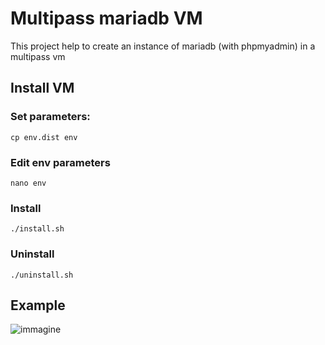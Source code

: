 # Multipass mariadb VM
This project help to create an instance of mariadb (with phpmyadmin) in a multipass vm
## Install VM
### Set parameters:
```
cp env.dist env
```
### Edit env parameters
```
nano env
```
### Install
```
./install.sh
```
### Uninstall
```
./uninstall.sh
```

## Example
![immagine](https://user-images.githubusercontent.com/7722346/213928353-1929eb63-a595-407d-9457-3b40758fc4e1.png)
